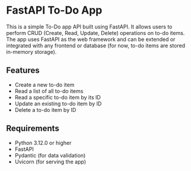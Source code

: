 # FastAPI To-Do App
This is a simple To-Do app API built using FastAPI. It allows users to perform CRUD (Create, Read, Update, Delete) operations on to-do items. The app uses FastAPI as the web framework and can be extended or integrated with any frontend or database (for now, to-do items are stored in-memory storage).
## Features
- Create a new to-do item
- Read a list of all to-do items
- Read a specific to-do item by its ID
- Update an existing to-do item by ID
- Delete a to-do item by ID
## Requirements
- Python 3.12.0 or higher
- FastAPI
- Pydantic (for data validation)
- Uvicorn (for serving the app)